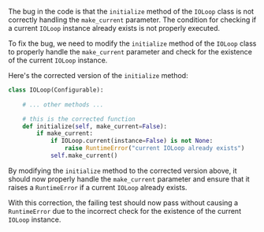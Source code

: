 The bug in the code is that the `initialize` method of the `IOLoop` class is not correctly handling the `make_current` parameter. The condition for checking if a current `IOLoop` instance already exists is not properly executed.

To fix the bug, we need to modify the `initialize` method of the `IOLoop` class to properly handle the `make_current` parameter and check for the existence of the current `IOLoop` instance.

Here's the corrected version of the `initialize` method:

```python
class IOLoop(Configurable):
    
    # ... other methods ...

    # this is the corrected function
    def initialize(self, make_current=False):
        if make_current:
            if IOLoop.current(instance=False) is not None:
                raise RuntimeError("current IOLoop already exists")
            self.make_current()
```

By modifying the `initialize` method to the corrected version above, it should now properly handle the `make_current` parameter and ensure that it raises a `RuntimeError` if a current `IOLoop` already exists.

With this correction, the failing test should now pass without causing a `RuntimeError` due to the incorrect check for the existence of the current `IOLoop` instance.